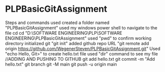 # PLPBasicGitAssignment
Steps and commands used
created a folder named "PLPBasicGitAssignment"
used my windows power shell to navigate to the file
  cd  cd "D:\SOFTWARE ENGINEERING\PLP\SOFTWARE ENGINEERING\PLPBasicGitAssignment"
used "pwd" to confirm working directory
initialized git "git init"
added github repo URL "git remote add origin https://github.com/WegenerSteven/PLPBasicGitAssignment.git"
Used "echo Hello, Git>" to create hello.txt file
used "dir" command to see my file 
//ADDING AND PUSHING TO GITHUB
git add hello.txt
git commit -m "Add hello.txt"
git branch
git -M main
git push -u origin main


